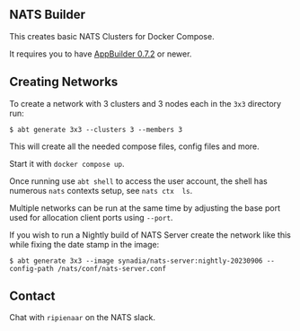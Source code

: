 ## NATS Builder

This creates basic NATS Clusters for Docker Compose.

It requires you to have [AppBuilder 0.7.2](https://choria-io.github.io/appbuilder/) or newer.

## Creating Networks

To create a network with 3 clusters and 3 nodes each in the `3x3` directory run:

```
$ abt generate 3x3 --clusters 3 --members 3
```

This will create all the needed compose files, config files and more.

Start it with `docker compose up`.

Once running use `abt shell` to access the user account, the shell has numerous `nats` contexts setup, see `nats ctx 
ls`.

Multiple networks can be run at the same time by adjusting the base port used for allocation client ports using
`--port`.

If you wish to run a Nightly build of NATS Server create the network like this while fixing the date stamp in the image:

```
$ abt generate 3x3 --image synadia/nats-server:nightly-20230906 --config-path /nats/conf/nats-server.conf
```

## Contact

Chat with `ripienaar` on the NATS slack.
